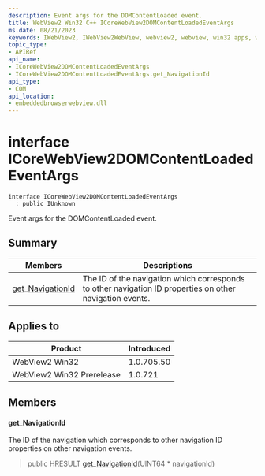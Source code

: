 ```yaml
---
description: Event args for the DOMContentLoaded event.
title: WebView2 Win32 C++ ICoreWebView2DOMContentLoadedEventArgs
ms.date: 08/21/2023
keywords: IWebView2, IWebView2WebView, webview2, webview, win32 apps, win32, edge, ICoreWebView2, ICoreWebView2Controller, browser control, edge html, ICoreWebView2DOMContentLoadedEventArgs
topic_type: 
- APIRef
api_name:
- ICoreWebView2DOMContentLoadedEventArgs
- ICoreWebView2DOMContentLoadedEventArgs.get_NavigationId
api_type:
- COM
api_location:
- embeddedbrowserwebview.dll
---
```


# interface ICoreWebView2DOMContentLoadedEventArgs

```
interface ICoreWebView2DOMContentLoadedEventArgs
  : public IUnknown
```

Event args for the DOMContentLoaded event.

## Summary

 Members                        | Descriptions
--------------------------------|---------------------------------------------
[get_NavigationId](#get_navigationid) | The ID of the navigation which corresponds to other navigation ID properties on other navigation events.

## Applies to

Product                         | Introduced
--------------------------------|---------------------------------------------
WebView2 Win32            |    1.0.705.50
WebView2 Win32 Prerelease |    1.0.721

## Members

#### get_NavigationId

The ID of the navigation which corresponds to other navigation ID properties on other navigation events.

> public HRESULT [get_NavigationId](#get_navigationid)(UINT64 * navigationId)

